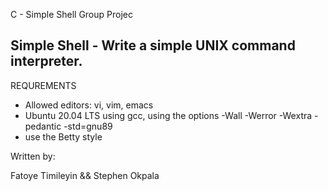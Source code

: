 C - Simple Shell Group Projec                                 
                                                                                                                                        
## Simple Shell - Write a simple UNIX command interpreter.

REQUREMENTS                                                                                                                             
- Allowed editors: vi, vim, emacs                                                                                                       
- Ubuntu 20.04 LTS using gcc, using the options -Wall -Werror -Wextra -pedantic -std=gnu89                                              
- use the Betty style                                                                                                                   
                                                                                                                                        
Written by:                                                                                                                             
                                                                                                                                        
Fatoye Timileyin && Stephen Okpala
